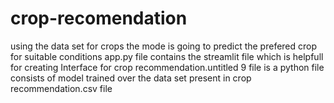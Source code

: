 # crop-recomendation
using the data set for crops the mode is going to predict  the prefered crop for suitable conditions 
app.py file contains the streamlit file which is helpfull for creating Interface for crop recommendation.untitled 9 file is a python file consists of model trained over the data set present in crop recommendation.csv file  
